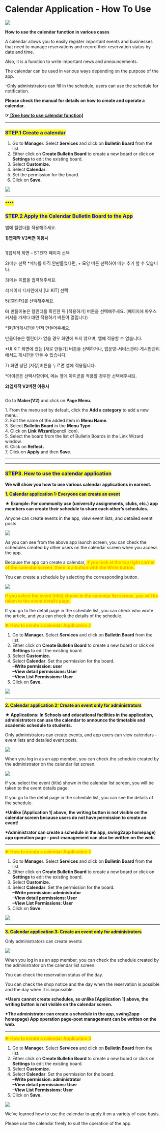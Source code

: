 # Calendar Application - How To Use

![](https://support.swing2app.com/wp-content/uploads/2019/02/calendar-.png)

**How to use the calendar function in various cases**

A calendar allows you to easily register important events and businesses that need to manage reservations and record their reservation status by date and time.

Also, it is a function to write important news and announcements.

The calendar can be used in various ways depending on the purpose of the app.

\-Only administrators can fill in the schedule, users can use the schedule for notification.

**Please check the manual for details on how to create and operate a calendar.**

**☞**[ **\[See how to use calendar function\]**](calendar.md)

***

### <mark style="color:blue;">**STEP.1 Create a calendar**</mark>

1. Go to **Manager.** Select **Services** and click on **Bulletin Board** from the list.
2. Either click on **Create Bulletin Board** to create a new board or click on **Settings** to edit the existing board.
3. Select **Customize.**
4. Select **Calendar**.
5. Set the permission for the board.
6. Click on **Save.**

![](https://support.swing2app.com/wp-content/uploads/2018/09/b72-e1587044315452.png)

***

<mark style="color:blue;">****</mark>

### <mark style="color:blue;">**STEP.2 Apply the Calendar Bulletin Board to the App**</mark>

앱에 캘린더를 적용해주세요.&#x20;

**1)앱제작 V3버전 이용시**

<figure><img src="../../../.gitbook/assets/image (10).png" alt=""><figcaption></figcaption></figure>

1\)앱제작 화면 – STEP3 페이지 선택

2\)메뉴 선택 \*메뉴를 아직 안만들었다면, + 모양 버튼 선택하여 메뉴 추가 할 수 있습니다.&#x20;

3\)메뉴 이름을 입력해주세요.

4\)페이지 디자인에서 \[UI KIT] 선택

5\)\[캘린더]를 선택해주세요.&#x20;

6\) 만들어놓은 캘린더를 확인한 뒤 \[적용하기] 버튼을 선택해주세요. (페이지에 마우스 커서를 가져다 대면 적용하기 버튼이 열립니다)

\*캘린더게시판을 먼저 만들어주세요.&#x20;

만들어놓은 캘린더가 없을 경우 화면에 뜨지 않으며, 앱에 적용할 수 없습니다.&#x20;

\*UI KIT 화면에 있는 \[새로 만들기] 버튼을 선택하거나, 앱운영-서비스관리-게시판관리에서도 게시판을 만들 수 있습니다.

7\) 화면 상단 \[저장]버튼을 누르면 앱에 적용됩니다.

\*아이콘은 선택사항이며, 메뉴 앞에 아이콘을 적용할 경우만 선택해주세요.



**2)앱제작 V2버전 이용시**

<figure><img src="../../../.gitbook/assets/image (1).png" alt=""><figcaption></figcaption></figure>

Go to **Maker(V2)** and click on **Page Menu.**

1\. From the menu set by default, click the **Add a category** to add a new menu.\
2\. Edit the name of the added item in **Menu Name.**\
3\. Select **Bulletin Board** in the **Menu Type.**\
4\. Click on **Link Wizard**(pencil icon).\
5\. Select the board from the list of Bulletin Boards in the Link Wizard window.\
6\. Click on **Reflect.**\
7\. Click on **Apply** and then **Save.**

****

***

### <mark style="color:blue;">**STEP3. How to use the calendar application**</mark>

**We will show you how to use various calendar applications in earnest.**



<mark style="color:blue;">**1. Calendar application 1: Everyone can create an event**</mark>

**★ Example: For community use (university assignments, clubs, etc.) app members can create their schedule to share each other’s schedules.**

Anyone can create events in the app, view event lists, and detailed event posts.

![](https://support.swing2app.com/wp-content/uploads/2019/02/cal4-1.png)

As you can see from the above app launch screen, you can check the schedules created by other users on the calendar screen when you access the app.



Because the app can create a calendar, <mark style="color:orange;">**if you look at the top right corner of the calendar screen, there is a button with the Write button.**</mark>

You can create a schedule by selecting the corresponding button.

![](https://support.swing2app.com/wp-content/uploads/2019/02/cal3-1.png)

<mark style="color:orange;">**If you select the event (title) shown in the calendar list screen, you will be taken to the event details page.**</mark>

If you go to the detail page in the schedule list, you can check who wrote the article, and you can check the details of the schedule.



<mark style="color:orange;">**▶ How to create a calendar Application 2**</mark>

1. Go to **Manager.** Select **Services** and click on **Bulletin Board** from the list.
2. Either click on **Create Bulletin Board** to create a new board or click on **Settings** to edit the existing board.
3. Select **Customize.**
4. Select **Calendar**. Set the permission for the board.\
   **–Write permission: user**\
   **–View detail permissions: User**\
   **–View List Permissions: User**
5. Click on **Save.**

![](https://support.swing2app.com/wp-content/uploads/2019/02/b73-e1587044375657-1.png)

***

<mark style="color:blue;">**2. Calendar application 2: Create an event only for administrators**</mark>

**★ Applications: In Schools and educational facilities in the application, administrators can use the calendar to announce the timetable and academic schedule to students.**

Only administrators can create events, and app users can view calendars – event lists and detailed event posts.

![](https://support.swing2app.com/wp-content/uploads/2019/02/34@3x.png)

When you log in as an app member, you can check the schedule created by the administrator on the calendar list screen.

![](https://support.swing2app.com/wp-content/uploads/2019/02/cal3-1.png)

If you select the event (title) shown in the calendar list screen, you will be taken to the event details page.

If you go to the detail page in the schedule list, you can see the details of the schedule.

**\*Unlike \[Application 1] above, the writing button is not visible on the calendar screen because users do not have permission to create an event!**

**\*Administrator can create a schedule in the app, swing2app homepage) app operation page – post-management can also be written on the web.**

****

<mark style="color:orange;">**▶ How to create a calendar Application 2**</mark>

1. Go to **Manager.** Select **Services** and click on **Bulletin Board** from the list.
2. Either click on **Create Bulletin Board** to create a new board or click on **Settings** to edit the existing board.
3. Select **Customize.**
4. Select **Calendar**. Set the permission for the board.\
   **–Write permission: administrator**\
   **–View detail permissions: User**\
   **–View List Permissions: User**
5. Click on **Save.**

![](https://support.swing2app.com/wp-content/uploads/2019/02/b73-e1587044375657-1.png)

***

<mark style="color:blue;">**3. Calendar application 3: Create an event only for administrators**</mark>

Only administrators can create events

![](https://support.swing2app.com/wp-content/uploads/2019/02/cal5.png)

When you log in as an app member, you can check the schedule created by the administrator on the calendar list screen.

You can check the reservation status of the day.

You can check the shop notice and the day when the reservation is possible and the day when it is impossible.

**\*Users cannot create schedules, so unlike \[Application 1] above, the writing button is not visible on the calendar screen.**

**\*The administrator can create a schedule in the app, swing2app homepage) App operation page-post management can be written on the web.**

****

<mark style="color:orange;">**▶ How to create a calendar Application 3**</mark>

1. Go to **Manager.** Select **Services** and click on **Bulletin Board** from the list.
2. Either click on **Create Bulletin Board** to create a new board or click on **Settings** to edit the existing board.
3. Select **Customize.**
4. Select **Calendar**. Set the permission for the board.\
   **–Write permission: administrator**\
   **–View detail permissions: User**\
   **–View List Permissions: User**
5. Click on **Save.**

![](https://support.swing2app.com/wp-content/uploads/2019/02/b73-e1587044375657-1.png)

We’ve learned how to use the calendar to apply it on a variety of case basis.

Please use the calendar freely to suit the operation of the app.
